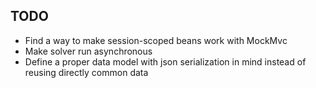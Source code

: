 <!--
SPDX-FileCopyrightText: 2023 Antoine Belvire
SPDX-License-Identifier: GPL-3.0-or-later
-->

## TODO

- Find a way to make session-scoped beans work with MockMvc
- Make solver run asynchronous 
- Define a proper data model with json serialization in mind instead of reusing directly common data
